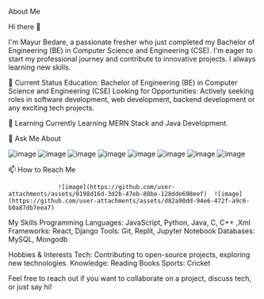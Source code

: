 About Me

Hi there 👋

I'm Mayur Bedare, a passionate fresher who just completed my Bachelor of Engineering (BE) in Computer Science and Engineering (CSE). I'm eager to start my professional journey and contribute to innovative projects. I always learning new skills.

💼 Current Status
Education: Bachelor of Engineering (BE) in Computer Science and Engineering (CSE)
Looking for Opportunities: Actively seeking roles in software development, web development, backend development or any exciting tech projects.

🌱 Learning
Currently Learning MERN Stack and Java Development.

💬 Ask Me About

![image](https://github.com/user-attachments/assets/85899ee9-192f-4f7a-81d5-41d2bc65f638)  ![image](https://github.com/user-attachments/assets/e2bcdcc3-66d1-4556-bb9f-06900c008cf2)  ![image](https://github.com/user-attachments/assets/052be0bf-f513-4f29-b12a-57436f374ab0)  ![image](https://github.com/user-attachments/assets/e02c1cd5-ebdf-4375-8d74-15a0ed2b5694)
![image](https://github.com/user-attachments/assets/fbea031d-4d89-4ca0-b5af-22f1d033967d)  ![image](https://github.com/user-attachments/assets/ff6562da-c1eb-45f5-90fd-ec6e84d29fd8)  ![image](https://github.com/user-attachments/assets/a232bbcb-b326-40b1-b8ee-fbf09d702354)  ![image](https://github.com/user-attachments/assets/ea19602c-aec8-4b7a-ba9f-8f669d33fd6c)

📫 How to Reach Me

                  ![image](https://github.com/user-attachments/assets/0198d16d-3d2b-47eb-88be-128dde698eef)  ![image](https://github.com/user-attachments/assets/d82a90dd-94e6-472f-a9c6-b0a87db7eea7)

My Skills
Programming Languages: JavaScript, Python, Java, C, C++ ,Xml
Frameworks: React, Django
Tools: Git, Replit, Jupyter Notebook
Databases: MySQL, Mongodb

Hobbies & Interests
Tech: Contributing to open-source projects, exploring new technologies.
Knowledge: Reading Books
Sports: Cricket

Feel free to reach out if you want to collaborate on a project, discuss tech, or just say hi!
